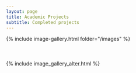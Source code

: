 ```yaml
---
layout: page
title: Academic Projects
subtitle: Completed projects
---
```

{% include image-gallery.html folder="/images" %}
<br>
<br>
<br>
<br>
{% include image_gallery_alter.html %}

